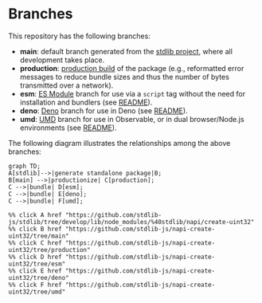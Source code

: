 <!--

@license Apache-2.0

Copyright (c) 2022 The Stdlib Authors.

Licensed under the Apache License, Version 2.0 (the "License");
you may not use this file except in compliance with the License.
You may obtain a copy of the License at

    http://www.apache.org/licenses/LICENSE-2.0

Unless required by applicable law or agreed to in writing, software
distributed under the License is distributed on an "AS IS" BASIS,
WITHOUT WARRANTIES OR CONDITIONS OF ANY KIND, either express or implied.
See the License for the specific language governing permissions and
limitations under the License.

-->

# Branches

This repository has the following branches:

-   **main**: default branch generated from the [stdlib project][stdlib-url], where all development takes place.
-   **production**: [production build][production-url] of the package (e.g., reformatted error messages to reduce bundle sizes and thus the number of bytes transmitted over a network).
-   **esm**: [ES Module][esm-url] branch for use via a `script` tag without the need for installation and bundlers (see [README][esm-readme]).
-   **deno**: [Deno][deno-url] branch for use in Deno (see [README][deno-readme]).
-   **umd**: [UMD][umd-url] branch for use in Observable, or in dual browser/Node.js environments (see [README][umd-readme]).

The following diagram illustrates the relationships among the above branches:

```mermaid
graph TD;
A[stdlib]-->|generate standalone package|B;
B[main] -->|productionize| C[production];
C -->|bundle| D[esm];
C -->|bundle| E[deno];
C -->|bundle| F[umd];

%% click A href "https://github.com/stdlib-js/stdlib/tree/develop/lib/node_modules/%40stdlib/napi/create-uint32"
%% click B href "https://github.com/stdlib-js/napi-create-uint32/tree/main"
%% click C href "https://github.com/stdlib-js/napi-create-uint32/tree/production"
%% click D href "https://github.com/stdlib-js/napi-create-uint32/tree/esm"
%% click E href "https://github.com/stdlib-js/napi-create-uint32/tree/deno"
%% click F href "https://github.com/stdlib-js/napi-create-uint32/tree/umd"
```

[stdlib-url]: https://github.com/stdlib-js/stdlib/tree/develop/lib/node_modules/%40stdlib/napi/create-uint32
[production-url]: https://github.com/stdlib-js/napi-create-uint32/tree/production
[deno-url]: https://github.com/stdlib-js/napi-create-uint32/tree/deno
[deno-readme]: https://github.com/stdlib-js/napi-create-uint32/blob/deno/README.md
[umd-url]: https://github.com/stdlib-js/napi-create-uint32/tree/umd
[umd-readme]: https://github.com/stdlib-js/napi-create-uint32/blob/umd/README.md
[esm-url]: https://github.com/stdlib-js/napi-create-uint32/tree/esm
[esm-readme]: https://github.com/stdlib-js/napi-create-uint32/blob/esm/README.md